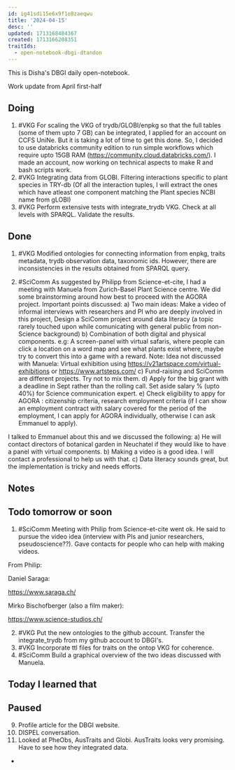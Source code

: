 ```yaml
---
id: ig41sdi15e6x9f1o8zaeqwu
title: '2024-04-15'
desc: ''
updated: 1713168484367
created: 1713166208351
traitIds:
  - open-notebook-dbgi-dtandon
---
```

 This is Disha's DBGI daily open-notebook.

 Work update from April first-half

## Doing 
1. #VKG For scaling the VKG of trydb/GLOBI/enpkg so that the full tables (some of them upto 7 GB) can be integrated, I applied for an account on CCFS UniNe. But it is taking a lot of time to get this done. So, I decided to use databricks community edition to run simple workflows which require upto 15GB RAM (https://community.cloud.databricks.com/). I made an account, now working on technical aspects to make R and bash scripts work.
2. #VKG Integrating data from GLOBI. Filtering interactions specific to plant species in TRY-db (Of all the interaction tuples, I will extract the ones which have atleast one component matching the Plant species NCBI name from gLOBI)
3. #VKG Perform extensive tests with integrate_trydb VKG. Check at all levels with SPARQL. Validate the results.


## Done  
1. #VKG Modified ontologies for connecting information from enpkg, traits metadata, trydb observation data, taxonomic ids. However, there are inconsistencies in the results obtained from SPARQL query. 

2. #SciComm As suggested by Philipp from Science-et-cite, I had a meeting with Manuela from Zurich-Basel Plant Science centre. We did some brainstorming around how best to proceed with the AGORA project. Important points discussed:
a) Two main ideas: Make a video of informal interviews with researchers and PI who are deeply involved in this project, Design a SciComm project around data literacy (a topic rarely touched upon while comunicating with general public from non-Science background)
b) Combination of both digital and physical components. e.g: A screen-panel with virtual safaris, where people can click a location on a word map and see what plants exist where, maybe try to convert this into a game with a reward. 
Note: Idea not discussed with Manuela: Virtual exhibition using https://v21artspace.com/virtual-exhibitions or https://www.artsteps.com/
c) Fund-raising and SciComm are different projects. Try not to mix them.
d) Apply for the big grant with a deadline in Sept rather than the rolling call. Set aside salary % (upto 40%) for Science communication expert.
e) Check eligibility to appy for AGORA : citizenship criteria, research employment criteria (if I can show an employment contract with salary covered for the period of the employment, I can apply for AGORA individually, otherwise I can ask Emmanuel to apply).

I talked to Emmanuel about this and we discussed the following:
a) He will contact directors of botanical garden in Neuchatel  if they would like to have a panel with virtual components.
b) Making a video is a good idea. I will contact a professional to help us with that.
c) Data literacy sounds great, but the implementation is tricky and needs efforts. 
## Notes

## Todo tomorrow or soon

1. #SciComm Meeting with Philip from Science-et-cite went ok. He said to pursue the video idea (interview with PIs and junior researchers, pseudoscience??). Gave contacts for people who can help with making videos. 

From Philip:

Daniel Saraga:

https://www.saraga.ch/

Mirko Bischofberger (also a film maker):

https://www.science-studios.ch/


2. #VKG Put the new ontologies to the github account. Transfer the integrate_trydb from my github account to DBGI's.
3. #VKG Incorporate ttl files for traits on the ontop VKG for coherence.
4. #SciComm Build a graphical overview of the two ideas discussed with Manuela.

## Today I learned that


## Paused

9. Profile article for the DBGI website. 
10. DISPEL conversation.
11. Looked at PheObs, AusTraits and Globi. AusTraits looks very promising. Have to see how they integrated data. 
- 